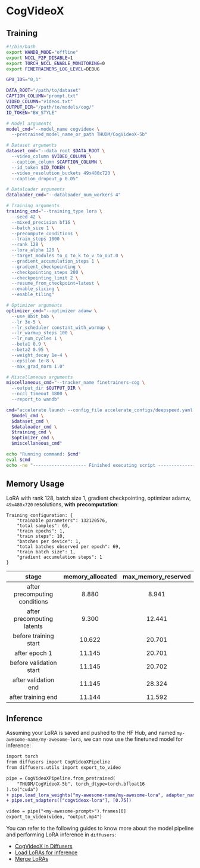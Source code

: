 # CogVideoX

## Training

```bash
#!/bin/bash
export WANDB_MODE="offline"
export NCCL_P2P_DISABLE=1
export TORCH_NCCL_ENABLE_MONITORING=0
export FINETRAINERS_LOG_LEVEL=DEBUG

GPU_IDS="0,1"

DATA_ROOT="/path/to/dataset"
CAPTION_COLUMN="prompt.txt"
VIDEO_COLUMN="videos.txt"
OUTPUT_DIR="/path/to/models/cog/"
ID_TOKEN="BW_STYLE"

# Model arguments
model_cmd="--model_name cogvideox \
  --pretrained_model_name_or_path THUDM/CogVideoX-5b"

# Dataset arguments
dataset_cmd="--data_root $DATA_ROOT \
  --video_column $VIDEO_COLUMN \
  --caption_column $CAPTION_COLUMN \
  --id_token $ID_TOKEN \
  --video_resolution_buckets 49x480x720 \
  --caption_dropout_p 0.05"

# Dataloader arguments
dataloader_cmd="--dataloader_num_workers 4"

# Training arguments
training_cmd="--training_type lora \
  --seed 42 \
  --mixed_precision bf16 \
  --batch_size 1 \
  --precompute_conditions \
  --train_steps 1000 \
  --rank 128 \
  --lora_alpha 128 \
  --target_modules to_q to_k to_v to_out.0 \
  --gradient_accumulation_steps 1 \
  --gradient_checkpointing \
  --checkpointing_steps 200 \
  --checkpointing_limit 2 \
  --resume_from_checkpoint=latest \
  --enable_slicing \
  --enable_tiling"

# Optimizer arguments
optimizer_cmd="--optimizer adamw \
  --use_8bit_bnb \
  --lr 3e-5 \
  --lr_scheduler constant_with_warmup \
  --lr_warmup_steps 100 \
  --lr_num_cycles 1 \
  --beta1 0.9 \
  --beta2 0.95 \
  --weight_decay 1e-4 \
  --epsilon 1e-8 \
  --max_grad_norm 1.0"

# Miscellaneous arguments
miscellaneous_cmd="--tracker_name finetrainers-cog \
  --output_dir $OUTPUT_DIR \
  --nccl_timeout 1800 \
  --report_to wandb"

cmd="accelerate launch --config_file accelerate_configs/deepspeed.yaml --gpu_ids $GPU_IDS train.py \
  $model_cmd \
  $dataset_cmd \
  $dataloader_cmd \
  $training_cmd \
  $optimizer_cmd \
  $miscellaneous_cmd"

echo "Running command: $cmd"
eval $cmd
echo -ne "-------------------- Finished executing script --------------------\n\n"
```

## Memory Usage

LoRA with rank 128, batch size 1, gradient checkpointing, optimizer adamw, `49x480x720` resolutions, **with precomputation**:

```
Training configuration: {
    "trainable parameters": 132120576,
    "total samples": 69,
    "train epochs": 1,
    "train steps": 10,
    "batches per device": 1,
    "total batches observed per epoch": 69,
    "train batch size": 1,
    "gradient accumulation steps": 1
}
```

| stage                         | memory_allocated  | max_memory_reserved |
|:-----------------------------:|:-----------------:|:-------------------:|
| after precomputing conditions |  8.880            | 8.941               |
| after precomputing latents    |  9.300            | 12.441              |
| before training start         | 10.622            | 20.701              |
| after epoch 1                 | 11.145            | 20.701              |
| before validation start       | 11.145            | 20.702              |
| after validation end          | 11.145            | 28.324              |
| after training end            | 11.144            | 11.592              |

## Inference

Assuming your LoRA is saved and pushed to the HF Hub, and named `my-awesome-name/my-awesome-lora`, we can now use the finetuned model for inference:

```diff
import torch
from diffusers import CogVideoXPipeline
from diffusers.utils import export_to_video

pipe = CogVideoXPipeline.from_pretrained(
    "THUDM/CogVideoX-5b", torch_dtype=torch.bfloat16
).to("cuda")
+ pipe.load_lora_weights("my-awesome-name/my-awesome-lora", adapter_name="cogvideox-lora")
+ pipe.set_adapters(["cogvideox-lora"], [0.75])

video = pipe("<my-awesome-prompt>").frames[0]
export_to_video(video, "output.mp4")
```

You can refer to the following guides to know more about the model pipeline and performing LoRA inference in `diffusers`:

* [CogVideoX in Diffusers](https://huggingface.co/docs/diffusers/main/en/api/pipelines/cogvideox)
* [Load LoRAs for inference](https://huggingface.co/docs/diffusers/main/en/tutorials/using_peft_for_inference)
* [Merge LoRAs](https://huggingface.co/docs/diffusers/main/en/using-diffusers/merge_loras)